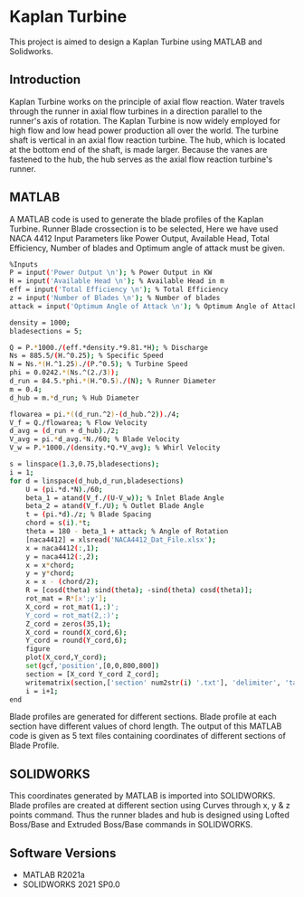 
# Kaplan Turbine 

This project is aimed to design a Kaplan Turbine using MATLAB and Solidworks.


## Introduction
Kaplan Turbine works on the principle of axial flow reaction. Water travels through the runner in axial flow turbines in a direction parallel to the runner's axis of rotation.
The Kaplan Turbine is now widely employed for high flow and low head power production all over the world. The turbine shaft is vertical in an axial flow reaction turbine. The hub, which is located at the bottom end of the shaft, is made larger. Because the vanes are fastened to the hub, the hub serves as the axial flow reaction turbine's runner.

## MATLAB
A MATLAB code is used to generate the blade profiles of the Kaplan Turbine.
Runner Blade crossection is to be selected, Here we have used NACA 4412 
Input Parameters like Power Output, Available   Head, Total Efficiency, Number of blades and Optimum angle of attack must be given.

```bash
%Inputs
P = input('Power Output \n'); % Power Output in KW
H = input('Available Head \n'); % Available Head in m
eff = input('Total Efficiency \n'); % Total Efficiency
z = input('Number of Blades \n'); % Number of blades
attack = input('Optimum Angle of Attack \n'); % Optimum Angle of Attack in deg

density = 1000;
bladesections = 5;

Q = P.*1000./(eff.*density.*9.81.*H); % Discharge
Ns = 885.5/(H.^0.25); % Specific Speed
N = Ns.*(H.^1.25)./(P.^0.5); % Turbine Speed
phi = 0.0242.*(Ns.^(2./3));
d_run = 84.5.*phi.*(H.^0.5)./(N); % Runner Diameter
m = 0.4;
d_hub = m.*d_run; % Hub Diameter

flowarea = pi.*((d_run.^2)-(d_hub.^2))./4;
V_f = Q./flowarea; % Flow Velocity
d_avg = (d_run + d_hub)./2;
V_avg = pi.*d_avg.*N./60; % Blade Velocity
V_w = P.*1000./(density.*Q.*V_avg); % Whirl Velocity

s = linspace(1.3,0.75,bladesections);
i = 1;
for d = linspace(d_hub,d_run,bladesections)
    U = (pi.*d.*N)./60;
    beta_1 = atand(V_f./(U-V_w)); % Inlet Blade Angle
    beta_2 = atand(V_f./U); % Outlet Blade Angle
    t = (pi.*d)./z; % Blade Spacing
    chord = s(i).*t;
    theta = 180 - beta_1 + attack; % Angle of Rotation
    [naca4412] = xlsread('NACA4412_Dat_File.xlsx');
    x = naca4412(:,1);
    y = naca4412(:,2);
    x = x*chord;
    y = y*chord;
    x = x - (chord/2);
    R = [cosd(theta) sind(theta); -sind(theta) cosd(theta)];
    rot_mat = R*[x';y'];
    X_cord = rot_mat(1,:)';
    Y_cord = rot_mat(2,:)';
    Z_cord = zeros(35,1);
    X_cord = round(X_cord,6);
    Y_cord = round(Y_cord,6);
    figure
    plot(X_cord,Y_cord);
    set(gcf,'position',[0,0,800,800])
    section = [X_cord Y_cord Z_cord];
    writematrix(section,['section' num2str(i) '.txt'], 'delimiter', 'tab')
    i = i+1;
end
```
Blade profiles are generated for different sections. Blade profile at each section have different values of chord length.
The output of this MATLAB code is given as 5 text files containing coordinates of different sections of Blade Profile.   

## SOLIDWORKS
This coordinates generated by MATLAB is imported into SOLIDWORKS. Blade profiles are created at different section using Curves through x, y & z points command. Thus the runner blades and hub is designed using Lofted Boss/Base and Extruded Boss/Base commands in SOLIDWORKS.  
    
## Software Versions
- MATLAB R2021a
- SOLIDWORKS 2021 SP0.0